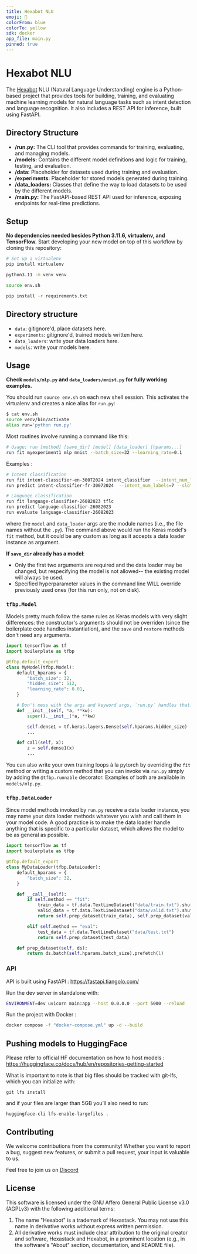 ```yaml
---
title: Hexabot NLU
emoji: 🤖
colorFrom: blue
colorTo: yellow
sdk: docker
app_file: main.py
pinned: true
---
```

# Hexabot NLU

The [Hexabot](https://hexabot.ai/) NLU (Natural Language Understanding) engine is a Python-based project that provides tools for building, training, and evaluating machine learning models for natural language tasks such as intent detection and language recognition. It also includes a REST API for inference, built using FastAPI.

## Directory Structure
- **/run.py:** The CLI tool that provides commands for training, evaluating, and managing models.
- **/models:** Contains the different model definitions and logic for training, testing, and evaluation.
- **/data:** Placeholder for datasets used during training and evaluation.
- **/experiments:** Placeholder for stored models generated during training.
- **/data_loaders:** Classes that define the way to load datasets to be used by the different models.
- **/main.py:** The FastAPI-based REST API used for inference, exposing endpoints for real-time predictions.

## Setup

**No dependencies needed besides Python 3.11.6, virtualenv, and TensorFlow.** Start developing your new model on top of this workflow by cloning this repository:

```bash
# Set up a virtualenv
pip install virtualenv

python3.11 -m venv venv

source env.sh

pip install -r requirements.txt
```

## Directory structure

- `data`: gitignore'd, place datasets here.
- `experiments`: gitignore'd, trained models written here.
- `data_loaders`: write your data loaders here.
- `models`: write your models here.


## Usage

**Check `models/mlp.py` and `data_loaders/mnist.py` for fully working examples.**

You should run `source env.sh` on each new shell session. This activates the virtualenv and creates a nice alias for `run.py`:
```bash
$ cat env.sh
source venv/bin/activate
alias run='python run.py'
```

Most routines involve running a command like this:
```bash
# Usage: run [method] [save_dir] [model] [data_loader] [hparams...]
run fit myexperiment1 mlp mnist --batch_size=32 --learning_rate=0.1
```

Examples :
```bash
# Intent classification
run fit intent-classifier-en-30072024 intent_classifier  --intent_num_labels=88 --slot_num_labels=17 --language=en
run predict intent-classifier-fr-30072024  --intent_num_labels=7 --slot_num_labels=2 --language=fr

# Language classification
run fit language-classifier-26082023 tflc
run predict language-classifier-26082023
run evaluate language-classifier-26082023
```

where the `model` and `data_loader` args are the module names (i.e., the file names without the `.py`). The command above would run the Keras model's `fit` method, but it could be any custom as long as it accepts a data loader instance as argument.

**If `save_dir` already has a model**:
- Only the first two arguments are required and the data loader may be changed, but respecifying the model is not allowed-- the existing model will always be used.
- Specified hyperparameter values in the command line WILL override previously used ones
(for this run only, not on disk).


### `tfbp.Model`

Models pretty much follow the same rules as Keras models with very slight differences: the constructor's arguments should not be overriden (since the boilerplate code handles instantiation), and the `save` and `restore` methods don't need any arguments.

```python
import tensorflow as tf
import boilerplate as tfbp

@tfbp.default_export
class MyModel(tfbp.Model):
    default_hparams = {
        "batch_size": 32,
        "hidden_size": 512,
        "learning_rate": 0.01,
    }

    # Don't mess with the args and keyword args, `run.py` handles that.
    def __init__(self, *a, **kw):
        super().__init__(*a, **kw)

        self.dense1 = tf.keras.layers.Dense(self.hparams.hidden_size)
        ...

    def call(self, x):
        z = self.dense1(x)
        ...
```

You can also write your own training loops à la pytorch by overriding the `fit` method
or writing a custom method that you can invoke via `run.py` simply by adding the
`@tfbp.runnable` decorator. Examples of both are available in `models/mlp.py`.

### `tfbp.DataLoader`

Since model methods invoked by `run.py` receive a data loader instance, you may name your data loader methods whatever you wish and call them in your model code. A good practice is to make the data loader handle anything that is specific to a particular dataset, which allows the model to be as general as possible.

```python
import tensorflow as tf
import boilerplate as tfbp

@tfbp.default_export
class MyDataLoader(tfbp.DataLoader):
    default_hparams = {
        "batch_size": 32,
    }

    def __call__(self):
        if self.method == "fit":
            train_data = tf.data.TextLineDataset("data/train.txt").shuffle(10000)
            valid_data = tf.data.TextLineDataset("data/valid.txt").shuffle(10000)
            return self.prep_dataset(train_data), self.prep_dataset(valid_data)

        elif self.method == "eval":
            test_data = tf.data.TextLineDataset("data/test.txt")
            return self.prep_dataset(test_data)

    def prep_dataset(self, ds):
        return ds.batch(self.hparams.batch_size).prefetch(1)
```

### API
API is built using FastAPI : https://fastapi.tiangolo.com/

Run the dev server in standalone with:
```sh
ENVIRONMENT=dev uvicorn main:app --host 0.0.0.0 --port 5000 --reload
```

Run the project with Docker : 
```sh
docker compose -f "docker-compose.yml" up -d --build
```

## Pushing models to HuggingFace

Please refer to official HF documentation on how to host models : https://huggingface.co/docs/hub/en/repositories-getting-started

What is important to note is that big files should be tracked with git-lfs, which you can initialize with:

```
git lfs install
```

and if your files are larger than 5GB you’ll also need to run:

```
huggingface-cli lfs-enable-largefiles .
```

## Contributing 
We welcome contributions from the community! Whether you want to report a bug, suggest new features, or submit a pull request, your input is valuable to us.

Feel free to join us on [Discord](https://discord.gg/rNb9t2MFkG)

## License
This software is licensed under the GNU Affero General Public License v3.0 (AGPLv3) with the following additional terms:

1. The name "Hexabot" is a trademark of Hexastack. You may not use this name in derivative works without express written permission.
2. All derivative works must include clear attribution to the original creator and software, Hexastack and Hexabot, in a prominent location (e.g., in the software's "About" section, documentation, and README file).
